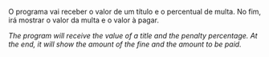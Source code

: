 O programa vai receber o valor de um título e o percentual de multa. 
No fim, irá mostrar o valor da multa e o valor à pagar.


<i>The program will receive the value of a title and the penalty percentage. At the end, it will show the amount of the fine and the amount to be paid.<i>
